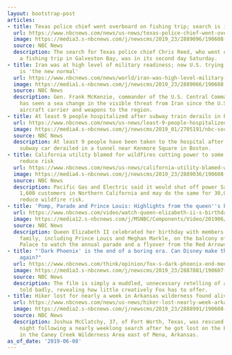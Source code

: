 ```yaml
---
layout: bootstrap-post
articles:
- title: Texas police chief went overboard on fishing trip; search is in 2nd day
  url: https://www.nbcnews.com/news/us-news/texas-police-chief-went-overboard-fishing-trip-search-now-second-n1015476
  image: https://media3.s-nbcnews.com/j/newscms/2019_23/2889096/190608-chris-reed-2x1-al-1522_0f1cc1131154b9151d82301ced75ba16.nbcnews-fp-1200-630.jpg
  source: NBC News
  description: The search for Texas police chief Chris Reed, who went overboard during
    a fishing trip in Galveston Bay, was in its second day Saturday.
- title: Iran was at high level of military readiness; now U.S. trying to gauge what
    is 'the new normal'
  url: https://www.nbcnews.com/news/world/iran-was-high-level-military-readiness-now-u-s-trying-n1015471
  image: https://media1.s-nbcnews.com/j/newscms/2019_23/2889066/190608-fighter-jet-uss-abraham-lincoln-al-1451_34f1b1e30bd9990077337176d788aa0e.nbcnews-fp-1200-630.jpg
  source: NBC News
  description: Gen. Frank McKenzie, commander of the U.S. Central Command, said he
    has seen a sea change in the visible threat from Iran since the U.S. moved an
    aircraft carrier and weapons to the region.
- title: At least 9 people hospitalized after subway train derails in Boston
  url: https://www.nbcnews.com/news/us-news/least-9-people-hospitalized-after-subway-train-derails-boston-n1015466
  image: https://media4.s-nbcnews.com/j/newscms/2019_01/2705191/nbc-social-default_b6fa4fef0d31ca7e8bc7ff6d117ca9f4.nbcnews-fp-1200-630.png
  source: NBC News
  description: At least 9 people have been taken to the hospital after a Green Line
    subway car derailed in a tunnel near Kenmore Square in Boston.
- title: California utility blamed for wildfires cutting power to some customers to
    reduce risk
  url: https://www.nbcnews.com/news/us-news/california-utility-blamed-wildfires-cutting-power-some-customers-reduce-risk-n1015456
  image: https://media4.s-nbcnews.com/j/newscms/2019_23/2889036/190608-pacific-gas-electric-al-1336_55123ea9cfcd3dbdcda6821634584a2f.nbcnews-fp-1200-630.jpg
  source: NBC News
  description: Pacific Gas and Electric said it would shut off power Saturday to about
    1,600 customers in Northern California and may do the same for 30,000 more to
    reduce wildfire risk.
- title: 'Pomp, Parade and Prince Louis: Highlights from the queen''s birthday'
  url: https://www.nbcnews.com/video/watch-queen-elizabeth-ii-s-birthday-celebrated-with-trooping-of-the-color-61566021506
  image: https://media12.s-nbcnews.com/j/MSNBC/Components/Video/201906/family2.nbcnews-fp-1200-630.jpg
  source: NBC News
  description: Queen Elizabeth II celebrated her birthday with members of the royal
    family, including Prince Louis and Meghan Markle, on the balcony of Buckingham
    Palace to watch the annual parade and a flyover from the Red Arrows.
- title: "'Dark Phoenix' is the end of a boring era. Can Disney make the X-Men great
    again?"
  url: https://www.nbcnews.com/think/opinion/fox-s-dark-phoenix-end-mediocre-era-can-disney-make-ncna1015461
  image: https://media3.s-nbcnews.com/j/newscms/2019_23/2887881/190607-dark-phoenix-group-ew-108p_e63c477398fd1cc233c1fed7a881f40f.nbcnews-fp-1200-630.jpg
  source: NBC News
  description: The film is simply a muddled, unnecessary retelling of a story already
    told badly, revealing how little creatively Fox has to offer.
- title: Hiker lost for nearly a week in Arkansas wilderness found alive, sister says
  url: https://www.nbcnews.com/news/us-news/hiker-lost-nearly-week-arkansas-wilderness-found-alive-sister-says-n1015441
  image: https://media2.s-nbcnews.com/j/newscms/2019_23/2888991/190608-joshua-mcclatchy-2x1-al-1150_81a391d17fb55150cf0f8e0a19573d9c.nbcnews-fp-1200-630.jpg
  source: NBC News
  description: Joshua McClatchy, 37, of Fort Worth, Texas, was rescued late Friday
    night following a nearly weeklong search after he got lost on the Buckeye Trail
    in the Caney Creek Wilderness Area east of Mena, Arkansas.
as_of_date: '2019-06-08'
---
```


